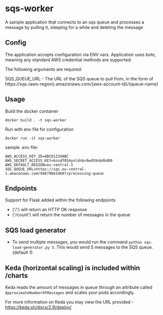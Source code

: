 # sqs-worker

A sample application that connects to an sqs queue and processes a message by pulling it, sleeping for a while and deleting the message

## Config

The application accepts configuration via ENV vars.
Application uses boto, meaning any standard AWS credential methods are supported.

The following arguments are required:

SQS_QUEUE_URL - The URL of the SQS queue to pull from, in the form of https://sqs.{aws-region}.amazonaws.com/{aws-account-id}/{queue-name}


## Usage

Build the docker container
```
docker build . -t sqs-worker
```

Run with env file for configuration

```
docker run -it sqs-worker
```

sample .env file:
```
AWS_ACCESS_KEY_ID=ABCD1234ABC
AWS_SECRET_ACCESS_KEY=knsdf854ynldnbv9w459nbdb489
AWS_DEFAULT_REGION=eu-central-1
SQS_QUEUE_URL=https://sqs.eu-central-1.amazonaws.com/946796614687/processing-queue
```

## Endpoints
Support for Flask added within the following endpoints 
- ('/') will return an HTTP OK response 
- ('/count') will return the number of messages in the queue

## SQS load generator
- To send multiple messages, you would run the command `python sqs-load-generator.py 5`. This would send 5 messages to the SQS queue. (default 1)

## Keda (horizontal scaling) is included within /charts
Keda reads the amount of messages in queue through an attribute called `ApproximateNumberOfMessages` and scales your pods accordingly.

For more information on Keda you may view the URL provided - https://keda.sh/docs/2.9/deploy/
